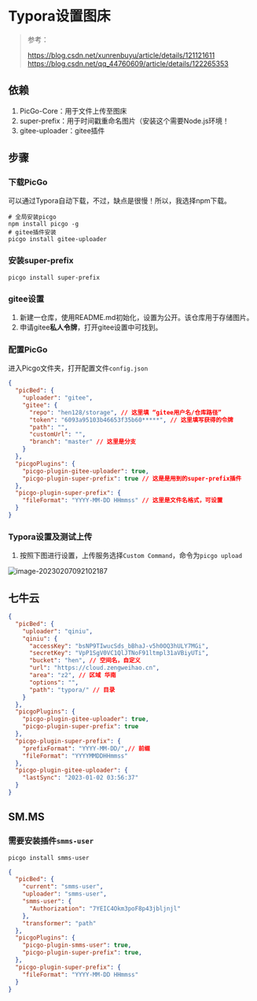 # Typora设置图床

> 参考：
>
> https://blog.csdn.net/xunrenbuyu/article/details/121121611
> https://blog.csdn.net/qq_44760609/article/details/122265353

## 依赖

1. PicGo-Core：用于文件上传至图床
2. super-prefix：用于时间戳重命名图片（安装这个需要Node.js环境！
3. gitee-uploader：gitee插件

## 步骤

### 下载PicGo

可以通过Typora自动下载，不过，缺点是很慢！所以，我选择npm下载。

```
# 全局安装picgo
npm install picgo -g
# gitee插件安装
picgo install gitee-uploader
```

### 安装super-prefix

```
picgo install super-prefix
```

### gitee设置

1. 新建一仓库，使用README.md初始化，设置为公开。该仓库用于存储图片。
2. 申请gitee**私人令牌**，打开gitee设置中可找到。

### 配置PicGo

进入Picgo文件夹，打开配置文件`config.json`

```json
{
  "picBed": {
    "uploader": "gitee",
    "gitee": {
      "repo": "hen128/storage", // 这里填 “gitee用户名/仓库路径”
      "token": "6093a95103b46653f35b60*****", // 这里填写获得的令牌
      "path": "",
      "customUrl": "",
      "branch": "master" // 这里是分支
    }
  },
  "picgoPlugins": {
    "picgo-plugin-gitee-uploader": true,
    "picgo-plugin-super-prefix": true // 这是是用到的super-prefix插件
  },
  "picgo-plugin-super-prefix": {
    "fileFormat": "YYYY-MM-DD HHmmss" // 这里是文件名格式，可设置
  }
}
```

### Typora设置及测试上传

1. 按照下图进行设置，上传服务选择`Custom Command`，命令为`picgo upload`

![image-20230207092102187](https://cloud.zengweihao.cn/typora/2023-02-07/20230207092103.png)

## 七牛云

```json
{
  "picBed": {
    "uploader": "qiniu",
    "qiniu": {
      "accessKey": "bsNP9TIwucSds_bBhaJ-v5h0OQ3hULY7MGi",
      "secretKey": "VpP1SgV0VC1QlJTNoF91ltmpl31aVBiyUTi",
      "bucket": "hen", // 空间名，自定义
      "url": "https://cloud.zengweihao.cn",
      "area": "z2", // 区域 华南
      "options": "",
      "path": "typora/" // 目录
    }
  },
  "picgoPlugins": {
    "picgo-plugin-gitee-uploader": true,
    "picgo-plugin-super-prefix": true
  },
  "picgo-plugin-super-prefix": {
    "prefixFormat": "YYYY-MM-DD/",// 前缀
    "fileFormat": "YYYYMMDDHHmmss"
  },
  "picgo-plugin-gitee-uploader": {
    "lastSync": "2023-01-02 03:56:37"
  }
}
```

## SM.MS

### 需要安装插件`smms-user`
```sh
picgo install smms-user
```

```json
{
  "picBed": {
    "current": "smms-user",
    "uploader": "smms-user",
    "smms-user": {
      "Authorization": "7YEIC4Okm3poF8p43jbljnjl"
    },
    "transformer": "path"
  },
  "picgoPlugins": {
    "picgo-plugin-smms-user": true,
    "picgo-plugin-super-prefix": true,
  },
  "picgo-plugin-super-prefix": {
    "fileFormat": "YYYY-MM-DD HHmmss"
  }
}
```



